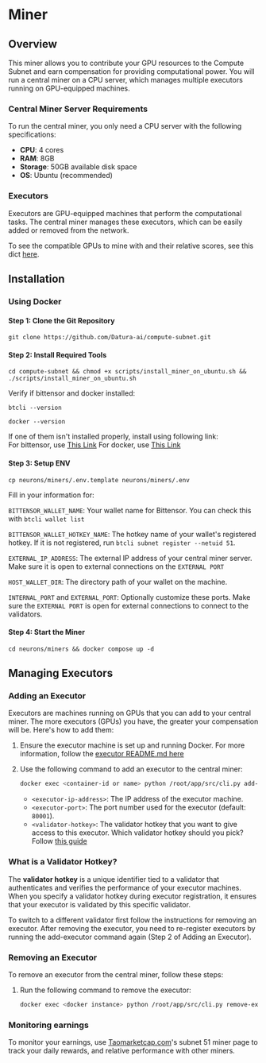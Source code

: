 # Miner

## Overview

This miner allows you to contribute your GPU resources to the Compute Subnet and earn compensation for providing computational power. You will run a central miner on a CPU server, which manages multiple executors running on GPU-equipped machines.

### Central Miner Server Requirements

To run the central miner, you only need a CPU server with the following specifications:

- **CPU**: 4 cores
- **RAM**: 8GB
- **Storage**: 50GB available disk space
- **OS**: Ubuntu (recommended)

### Executors

Executors are GPU-equipped machines that perform the computational tasks. The central miner manages these executors, which can be easily added or removed from the network.

To see the compatible GPUs to mine with and their relative scores, see this dict [here](https://github.com/Datura-ai/compute-subnet/blob/4f963dc81824afdc8bf926bb70aa0860bd7b6936/neurons/validators/src/services/const.py#L3).

## Installation

### Using Docker

#### Step 1: Clone the Git Repository

```
git clone https://github.com/Datura-ai/compute-subnet.git
```

#### Step 2: Install Required Tools

```
cd compute-subnet && chmod +x scripts/install_miner_on_ubuntu.sh && ./scripts/install_miner_on_ubuntu.sh
```

Verify if bittensor and docker installed: 
```
btcli --version
```

```
docker --version
```

If one of them isn't installed properly, install using following link:     
For bittensor, use [This Link](https://github.com/opentensor/bittensor/blob/master/README.md#install-bittensor-sdk)
For docker, use [This Link](https://docs.docker.com/engine/install/)

#### Step 3: Setup ENV
```
cp neurons/miners/.env.template neurons/miners/.env
```

Fill in your information for:

`BITTENSOR_WALLET_NAME`: Your wallet name for Bittensor. You can check this with `btcli wallet list`

`BITTENSOR_WALLET_HOTKEY_NAME`: The hotkey name of your wallet's registered hotkey. If it is not registered, run `btcli subnet register --netuid 51`. 

`EXTERNAL_IP_ADDRESS`: The external IP address of your central miner server. Make sure it is open to external connections on the `EXTERNAL PORT`

`HOST_WALLET_DIR`: The directory path of your wallet on the machine.

`INTERNAL_PORT` and `EXTERNAL_PORT`: Optionally customize these ports. Make sure the `EXTERNAL PORT` is open for external connections to connect to the validators.


#### Step 4: Start the Miner

```
cd neurons/miners && docker compose up -d
```

## Managing Executors

### Adding an Executor

Executors are machines running on GPUs that you can add to your central miner. The more executors (GPUs) you have, the greater your compensation will be. Here's how to add them:

1. Ensure the executor machine is set up and running Docker. For more information, follow the [executor README.md here](../executor/README.md)
2. Use the following command to add an executor to the central miner:

    ```bash
    docker exec <container-id or name> python /root/app/src/cli.py add-executor --address <executor-ip-address> --port <executor-port> --validator <validator-hotkey>
    ```

    - `<executor-ip-address>`: The IP address of the executor machine.
    - `<executor-port>`: The port number used for the executor (default: `80001`).
    - `<validator-hotkey>`: The validator hotkey that you want to give access to this executor. Which validator hotkey should you pick? Follow [this guide](assigning_validator_hotkeys.md)

### What is a Validator Hotkey?

The **validator hotkey** is a unique identifier tied to a validator that authenticates and verifies the performance of your executor machines. When you specify a validator hotkey during executor registration, it ensures that your executor is validated by this specific validator.

To switch to a different validator first follow the instructions for removing an executor. After removing the executor, you need to re-register executors by running the add-executor command again (Step 2 of Adding an Executor).

### Removing an Executor

To remove an executor from the central miner, follow these steps:

1. Run the following command to remove the executor:

    ```bash
    docker exec <docker instance> python /root/app/src/cli.py remove-executor --address <executor public ip> --port <executor external port>
    ```


### Monitoring earnings

To monitor your earnings, use [Taomarketcap.com](https://taomarketcap.com/subnets/51/miners)'s subnet 51 miner page to track your daily rewards, and relative performance with other miners.
